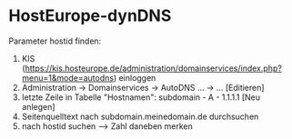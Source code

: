 # HostEurope-dynDNS

Parameter hostid finden:
1. KIS (https://kis.hosteurope.de/administration/domainservices/index.php?menu=1&mode=autodns) einloggen
2. Administration -> Domainservices -> AutoDNS ... -> ... [Editieren]
3. letzte Zeile in Tabelle "Hostnamen": subdomain - A - 1.1.1.1 [Neu anlegen]
4. Seitenquelltext nach subdomain.meinedomain.de durchsuchen
5. nach hostid suchen --> Zahl daneben merken
